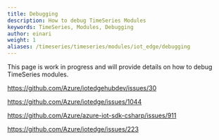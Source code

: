```yaml
---
title: Debugging
description: How to debug TimeSeries Modules
keywords: TimeSeries, Modules, Debugging
author: einari
weight: 1
aliases: /timeseries/timeseries/modules/iot_edge/debugging
---
```


This page is work in progress and will provide details on how to debug
TimeSeries modules.

https://github.com/Azure/iotedgehubdev/issues/30

https://github.com/Azure/iotedge/issues/1044

https://github.com/Azure/azure-iot-sdk-csharp/issues/911

https://github.com/Azure/iotedge/issues/223
